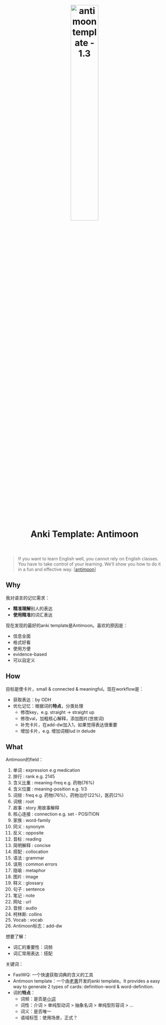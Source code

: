 <h1 align="center">
<br>
	<a href="https://www.wikiwand.com/en/List_of_data_structures">
  <img src="https://i.imgur.com/DriXd2X.png" alt="antimoon template - 1.3" width=42%">
  </a>
  <br><br>
Anki Template: Antimoon
  <br><br>
</h1>

> If you want to learn English well, you cannot rely on English classes. You have to take control of your learning. We’ll show you how to do it in a fun and effective way. [[antimoon](http://www.antimoon.com/)]


## Why

我对语言的记忆需求：

* **精准理解**别人的表达
* **使用精准**的词汇表达

现在发现的最好的anki template是Antimoon。喜欢的原因是：

* 信息全面
* 格式好看
* 使用方便
* evidence-based
* 可以自定义

## How

目标是使卡片，small & connected & meaningful。现在workflow是：

* 获取表达：by ODH
* 优化记忆：根据词的**特点**，分类处理
	* 修改key，e.g. straight -> straight up
	* 修改val，加粗核心解释，添加图片(世故词)
	* 补充卡片，在add-dw加入1，如果觉得表达很重要
	* 增加卡片，e.g. 增加词根lud in delude

## What

Antimoon的field：

1. 单词 : expression e.g medication
1. 排行 : rank e.g. 2145
1. 含义比重 : meaning-freq e.g. 药物(76%)
1. 含义位置 : meaning-position e.g. 1/3
1. 词频 : freq e.g. 药物(76%)，药物治疗(22%)，医药(2%)
1. 词根 : root
1. 故事 : story 用故事解释
1. 核心连接 : connection e.g. set - POSITION
1. 家族 : word-family 
1. 同义 : synonym
1. 反义 : opposite
1. 音标 : reading 
1. 简明解释 : concise
1. 搭配 : collocation
1. 语法 : grammar
1. 误用 : common errors
1. 隐喻 : metaphor
2. 图片 : image
1. 释义 : glossary 
1. 句子 : sentence 
1. 笔记 : note 
1. 网址 : url 
1. 音频 : audio 
1. 柯林斯: collins 
1. Vocab : vocab 
1. Antimoon标志：add-dw 


想要了解：

* 词汇的重要性：词频
* 词汇常用表达：搭配

关键词：

* FastWQ: 一个快速获取词典的含义的工具
* Antimoon template：一个由[老黄](https://www.laohuang.net/20180108/antimoon-template-3/)开发的anki template。It provides a easy way to generate 2 types of cards: definition-word & word-definition.
* 词的**特点**：
	* 词频：是否是[小词](https://github.com/willwang-x/lexical-item-database/blob/main/850-ogden-basic-english.txt)
	* 词性：介词 > 单纯型动词 > 抽象名词 > 单纯型形容词 > ...
	* 词义：是否唯一
	* 语域标签：使用场景，正式？
